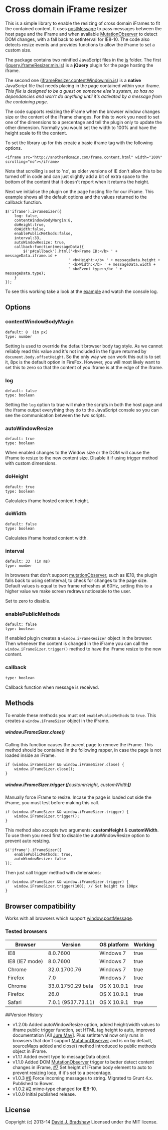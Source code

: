 # Cross domain iFrame resizer

This is a simple library to enable the resizing of cross domain iFrames to fit the contained content. It uses [postMessage](https://developer.mozilla.org/en-US/docs/Web/API/window.postMessage) to pass messages between the host page and the iFrame and when available [MutationObserver](https://developer.mozilla.org/en/docs/Web/API/MutationObserver) to detect DOM changes, with a fall back to setInterval for IE8-10. The code also detects resize events and provides functions to allow the iFrame to set a custom size.

The package contains two minified JavaScript files in the <a href="js">js</a> folder. The first ([jquery.iframeResizer.min.js](https://github.com/davidjbradshaw/iframe-resizer/blob/master/js/jquery.iframeResizer.js)) is a **jQuery** plugin for the page hosting the iframe. 

The second one ([iframeResizer.contentWindow.min.js](https://github.com/davidjbradshaw/iframe-resizer/blob/master/js/iframeResizer.contentWindow.js)) is a **native** JavaScript file that needs placing in the page contained within your iframe. <i>This file is designed to be a guest on someone else's system, so has no dependancies and won't do anything until it's activated by a message from the containing page</i>.

The code supports resizing the iFrame when the browser window changes size or the content of the iFrame changes. For this to work you need to set one of the dimensions to a percentage and tell the plugin only to update the other dimension. Normally you would set the width to 100% and have the height scale to fit the content.

To set the library up for this create a basic iframe tag with the following options.

	<iframe src="http://anotherdomain.com/frame.content.html" width="100%" scrolling="no"></iframe>

Note that scrolling is set to 'no', as older versions of IE don't allow this to be turned off in code and can just slightly add a bit of extra space to the bottom of the content that it doesn't report when it returns the height.

Next we initialise the plugin on the page hosting file for our iFrame. This example shows all the default options and the values returned to the callback function.

	$('iframe').iFrameSizer({
		log: false,
		contentWindowBodyMargin:8,
		doHeight:true,
		doWidth:false,
		enablePublicMethods:false,
		interval:33,
		autoWindowResize: true,
		callback:function(messageData){
			$('p#callback').html('<b>Frame ID:</b> ' + messageData.iframe.id + 
								' <b>Height:</b> ' + messageData.height + 
								' <b>Width:</b> ' + messageData.width +
								' <b>Event type:</b> ' + messageData.type);
		}
	});

To see this working take a look at the [example](http://davidjbradshaw.com/iframe-resizer/example/) and watch the console log.

## Options

### contentWindowBodyMagin

	default: 8  (in px)
	type: number

Setting is used to override the default browser body tag style. As we cannot reliably read this value and it's not included in the figure returned by `document.body.offsetHeight`. So the only way we can work this out is to set it, 8px is the default option in FireFox. However, you will most likely want to set this to zero so that the content of you iframe is at the edge of the iframe.

### log

	default: false
	type: boolean

Setting the `log` option to true will make the scripts in both the host page and the iframe output everything they do to the JavaScript console so you can see the communication between the two scripts.

### autoWindowResize

	default: true
	type: boolean

When enabled changes to the Window size or the DOM will cause the iFrame to resize to the new content size. Disable it if using trigger method with custom dimensions.

### doHeight

	default: true
	type: boolean

Calculates iframe hosted content height.

### doWidth

	default: false
	type: boolean

Calculates iframe hosted content width.

### interval

	default: 33  (in ms)
	type: number

In browsers that don't support [mutationObserver](https://developer.mozilla.org/en/docs/Web/API/MutationObserver), such as IE10, the plugin falls back to using setInterval, to check for changes to the page size. Default values is equal to two frame refreshes at 60Hz, setting this to a higher value we make screen redraws noticeable to the user.

Set to zero to disable.

### enablePublicMethods  

	default: false
	type: boolean

If enabled plugin creates a `window.iFrameResizer` object in the browser. Then whenever the content is changed in the iFrame you can call the `window.iFrameSizer.trigger()` method to have the iFrame resize to the new content.

### callback

	type: boolean
	
Callback function when message is received.


## Methods

To enable these methods you must set `enablePublicMethods` to `true`. This creates a `window.iFrameSizer` object in the iFrame.

##### window.iFrameSizer.close()

Calling this function causes the parent page to remove the iFrame. This method should be contained in the following rapper, in case the page is not loaded inside an iFrame.

	if (window.iFrameSizer && window.iFrameSizer.close) {
		window.iFrameSizer.close();
	}

##### window.iFrameSizer.trigger ([<span style="font-weight:normal">customHeight<b>,</b> customWidth</span>])

Manually force iFrame to resize. Incase the page is loaded out side the iFrame, you must test before making this call.

	if (window.iFrameSizer && window.iFrameSizer.trigger) {
		window.iFrameSizer.trigger();
	}

This method also accepts two arguments: **customHeight** & **customWidth**. To use them you need first to disable the autoWindowResize option to prevent auto resizing.

	$('iframe').iFrameSizer({
		enablePublicMethods: true,
		autoWindowResize: false
	});

Then just call trigger method with dimensions:

	if (window.iFrameSizer && window.iFrameSizer.trigger) {
		window.iFrameSizer.trigger(100); // Set height to 100px
	}


## Browser compatibility

Works with all browsers which support [window.postMessage](http://caniuse.com/#feat=x-doc-messaging).

### Tested browsers

| Browser          | Version             | OS platform    | Working|
|------------------|---------------------|----------------|--------|
| IE8              | 8.0.7600            | Windows 7      | true   |
| IE8 (IE7 mode)   | 8.0.7600            | Windows 7      | true   |
| Chrome           | 32.0.1700.76        | Windows 7      | true   |
| Firefox          | 7.0                 | Windows 7      | true   |
| Chrome           | 33.0.1750.29 beta   | OS X 10.9.1    | true   |
| Firefox          | 26.0                | OS X 10.9.1    | true   |
| Safari           | 7.0.1 (9537.73.11)  | OS X 10.9.1    | true   |


##Version History
* v1.2.0b Added autoWindowResize option, added height/width values to iframe public trigger function, set HTML tag height to auto, improved documentation [All [Jure Mav](https://github.com/jmav)]. Plus setInterval now only runs in browsers that don't support [MutationObserver](https://developer.mozilla.org/en/docs/Web/API/MutationObserver) and is on by default, sourceMaps added and close() method introduced to public methods object in iFrame. 
* v1.1.1 Added event type to messageData object.
* v1.1.0 Added DOM [MutationObserver](https://developer.mozilla.org/en/docs/Web/API/MutationObserver) trigger to better detect content changes in iFrame, [#7](https://github.com/davidjbradshaw/iframe-resizer/issues/7) Set height of iFrame body element to auto to prevent resizing loop, if it's set to a percentage.
* v1.0.3 [#6](https://github.com/davidjbradshaw/iframe-resizer/issues/6) Force incoming messages to string. Migrated to Grunt 4.x. Published to Bower.
* v1.0.2 [#2](https://github.com/davidjbradshaw/iframe-resizer/issues/2) mime-type changed for IE8-10.
* v1.0.0 Initial published release.

## License
Copyright (c) 2013-14 [David J. Bradshaw](https://github.com/davidjbradshaw)
Licensed under the MIT license.
